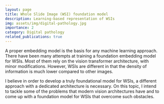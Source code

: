 ```yaml
---
layout: page
title: Whole Slide Image (WSI) foundation model
description: Learning-based representation of WSIs
img: assets/img/digital-pathology.jpg
importance: 2
category: Digital pathology
related_publications: true
---
```


A proper embedding model is the basis for any machine learning approach. There have been many attempts at training a foundation embedding model for WSIs. Most of them rely on the vision transformer architecture, with minor modifications. However, WSIs are different in that the density of information is much lower compared to other images.

I believe in order to develop a truly foundational model for WSIs, a different approach with a dedicated architecture is necessary. On this topic, I intend to tackle some of the problems that modern vision architectures have and to come up with a foundation model for WSIs that overcome such obstacles.